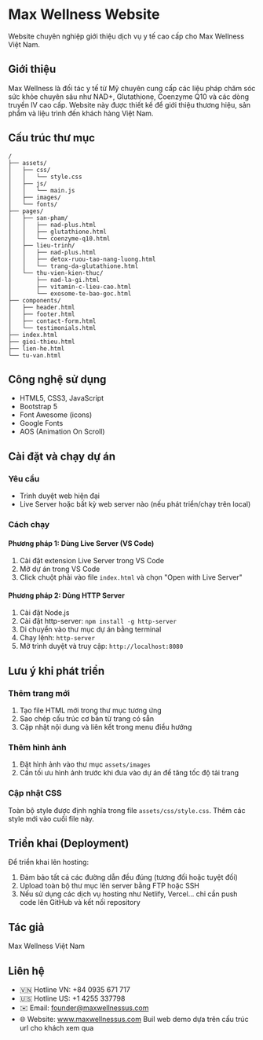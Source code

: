 # Max Wellness Website

Website chuyên nghiệp giới thiệu dịch vụ y tế cao cấp cho Max Wellness Việt Nam.

## Giới thiệu

Max Wellness là đối tác y tế từ Mỹ chuyên cung cấp các liệu pháp chăm sóc sức khỏe chuyên sâu như NAD+, Glutathione, Coenzyme Q10 và các dòng truyền IV cao cấp. Website này được thiết kế để giới thiệu thương hiệu, sản phẩm và liệu trình đến khách hàng Việt Nam.

## Cấu trúc thư mục

```
/
├── assets/
│   ├── css/
│   │   └── style.css
│   ├── js/
│   │   └── main.js
│   ├── images/
│   └── fonts/
├── pages/
│   ├── san-pham/
│   │   ├── nad-plus.html
│   │   ├── glutathione.html
│   │   └── coenzyme-q10.html
│   ├── lieu-trinh/
│   │   ├── nad-plus.html
│   │   ├── detox-ruou-tao-nang-luong.html
│   │   └── trang-da-glutathione.html
│   └── thu-vien-kien-thuc/
│       ├── nad-la-gi.html
│       ├── vitamin-c-lieu-cao.html
│       └── exosome-te-bao-goc.html
├── components/
│   ├── header.html
│   ├── footer.html
│   ├── contact-form.html
│   └── testimonials.html
├── index.html
├── gioi-thieu.html
├── lien-he.html
└── tu-van.html
```

## Công nghệ sử dụng

- HTML5, CSS3, JavaScript
- Bootstrap 5
- Font Awesome (icons)
- Google Fonts
- AOS (Animation On Scroll)

## Cài đặt và chạy dự án

### Yêu cầu

- Trình duyệt web hiện đại
- Live Server hoặc bất kỳ web server nào (nếu phát triển/chạy trên local)

### Cách chạy

#### Phương pháp 1: Dùng Live Server (VS Code)

1. Cài đặt extension Live Server trong VS Code
2. Mở dự án trong VS Code
3. Click chuột phải vào file `index.html` và chọn "Open with Live Server"

#### Phương pháp 2: Dùng HTTP Server

1. Cài đặt Node.js
2. Cài đặt http-server: `npm install -g http-server`
3. Di chuyển vào thư mục dự án bằng terminal
4. Chạy lệnh: `http-server`
5. Mở trình duyệt và truy cập: `http://localhost:8080`

## Lưu ý khi phát triển

### Thêm trang mới

1. Tạo file HTML mới trong thư mục tương ứng
2. Sao chép cấu trúc cơ bản từ trang có sẵn
3. Cập nhật nội dung và liên kết trong menu điều hướng

### Thêm hình ảnh

1. Đặt hình ảnh vào thư mục `assets/images`
2. Cần tối ưu hình ảnh trước khi đưa vào dự án để tăng tốc độ tải trang

### Cập nhật CSS

Toàn bộ style được định nghĩa trong file `assets/css/style.css`. Thêm các style mới vào cuối file này.

## Triển khai (Deployment)

Để triển khai lên hosting:

1. Đảm bảo tất cả các đường dẫn đều đúng (tương đối hoặc tuyệt đối)
2. Upload toàn bộ thư mục lên server bằng FTP hoặc SSH
3. Nếu sử dụng các dịch vụ hosting như Netlify, Vercel... chỉ cần push code lên GitHub và kết nối repository

## Tác giả

Max Wellness Việt Nam

## Liên hệ

- 🇻🇳 Hotline VN: +84 0935 671 717
- 🇺🇸 Hotline US: +1 4255 337798
- ✉️ Email: founder@maxwellnessus.com
- 🌐 Website: www.maxwellnessus.com
Buil web demo dựa trên cấu trúc url cho khách xem qua
